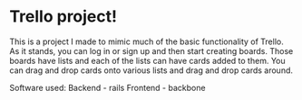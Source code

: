 # Trello project!

This is a project I made to mimic much of the basic functionality of Trello. As it stands, you can log in or sign up and then start creating boards. Those boards have lists and each of the lists can have cards added to them. You can drag and drop cards onto various lists and drag and drop cards around.

Software used:
Backend - rails
Frontend - backbone
